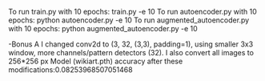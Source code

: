 ​To run train.py with 10 epochs:  train.py -e 10
​To run autoencoder.py with 10 epochs: python autoencoder.py -e 10
​To run augmented_autoencoder.py with 10 epochs: python augmented_autoencoder.py -e 10


-Bonus A
​I changed conv2d to (3, 32, (3,3), padding=1), using smaller 3x3 window, more channels/pattern detectors (32).
​I also convert all images to 256*256 px
​Model (wikiart.pth) accuracy after these modifications:0.08253968507051468

